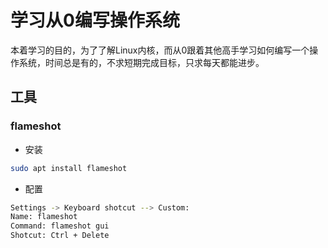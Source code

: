 # 学习从0编写操作系统

本着学习的目的，为了了解Linux内核，而从0跟着其他高手学习如何编写一个操作系统，时间总是有的，不求短期完成目标，只求每天都能进步。

## 工具

### flameshot

* 安装

```bash
sudo apt install flameshot
```

* 配置

```bash
Settings -> Keyboard shotcut --> Custom:
Name: flameshot
Command: flameshot gui
Shotcut: Ctrl + Delete
```
